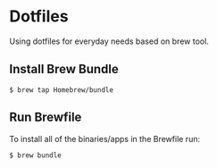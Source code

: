 # Dotfiles

Using dotfiles for everyday needs based on brew tool.

## Install Brew Bundle

`$ brew tap Homebrew/bundle`

## Run Brewfile

To install all of the binaries/apps in the Brewfile run:

`$ brew bundle`
